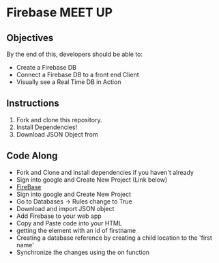 # Firebase MEET UP

## Objectives

By the end of this, developers should be able to:

-   Create a Firebase DB
-   Connect a Firebase DB to a front end Client
-   Visually see a Real Time DB in Action

## Instructions

1.  Fork and clone this repository.
2.  Install Dependencies!
3.  Download JSON Object from

## Code Along

- Fork and Clone and install dependencies if you haven't already
- Sign into google and Create New Project (Link below)
- [FireBase](https://console.firebase.google.com/)
- Sign into google and Create New Project
- Go to Databases -> Rules change to True
- Download and import JSON object
- Add Firebase to your web app
- Copy and Paste code into your HTML <body>
- getting the element with an id of firstname
- Creating a database reference by creating a child location to the 'first name'
- Synchronize the changes using the on function
